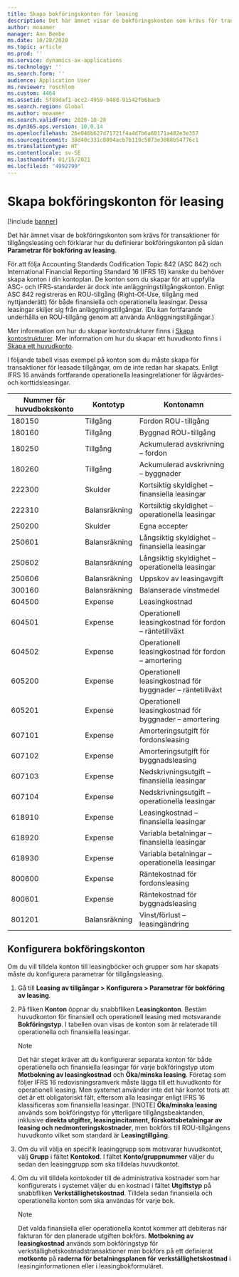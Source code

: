 ```yaml
---
title: Skapa bokföringskonton för leasing
description: Det här ämnet visar de bokföringskonton som krävs för transaktioner för tillgångsleasing och förklarar hur du definierar bokföringskonton på sidan för Parametrar för bokföring av leasing.
author: moaamer
manager: Ann Beebe
ms.date: 10/28/2020
ms.topic: article
ms.prod: ''
ms.service: dynamics-ax-applications
ms.technology: ''
ms.search.form: ''
audience: Application User
ms.reviewer: roschlom
ms.custom: 4464
ms.assetid: 5f89daf1-acc2-4959-b48d-91542fb6bacb
ms.search.region: Global
ms.author: moaamer
ms.search.validFrom: 2020-10-28
ms.dyn365.ops.version: 10.0.14
ms.openlocfilehash: 26e046b627d71721f4a4d7b6a60171a482e3e357
ms.sourcegitcommit: 38d40c331c8894acb7b119c5073e3088b54776c1
ms.translationtype: HT
ms.contentlocale: sv-SE
ms.lasthandoff: 01/15/2021
ms.locfileid: "4992799"
---
```

# <a name="set-up-lease-posting-accounts"></a>Skapa bokföringskonton för leasing

[!include [banner](../includes/banner.md)]

Det här ämnet visar de bokföringskonton som krävs för transaktioner för tillgångsleasing och förklarar hur du definierar bokföringskonton på sidan **Parametrar för bokföring av leasing**.

För att följa Accounting Standards Codification Topic 842 (ASC 842) och International Financial Reporting Standard 16 (IFRS 16) kanske du behöver skapa konton i din kontoplan. De konton som du skapar för att uppfylla ASC- och IFRS-standarder är dock inte anläggningstillgångskonton. Enligt ASC 842 registreras en ROU-tillgång (Right-Of-Use, tillgång med nyttjanderätt) för både finansiella och operationella leasingar. Dessa leasingar skiljer sig från anläggningstillgångar. (Du kan fortfarande underhålla en ROU-tillgång genom att använda Anläggningstillgångar.)

Mer information om hur du skapar kontostrukturer finns i [Skapa kontostrukturer](../general-ledger/tasks/create-account-structures.md). Mer information om hur du skapar ett huvudkonto finns i [Skapa ett huvudkonto](../general-ledger/tasks/create-main-account.md).

I följande tabell visas exempel på konton som du måste skapa för transaktioner för leasade tillgångar, om de inte redan har skapats. Enligt IFRS 16 används fortfarande operationella leasingrelationer för lågvärdes- och korttidsleasingar.

| Nummer för huvudbokskonto | Kontotyp  | Kontonamn                                          |
|-----------------------|---------------|-------------------------------------------------------|
| 180150                | Tillgång         | Fordon ROU-tillgång                                     |
| 180160                | Tillgång         | Byggnad ROU-tillgång                                    |
| 180250                | Tillgång         | Ackumulerad avskrivning – fordon                   |
| 180260                | Tillgång         | Ackumulerad avskrivning – byggnader                  |
| 222300                | Skulder     | Kortsiktig skyldighet – finansiella leasingar                |
| 222310                | Balansräkning | Kortsiktig skyldighet – operationella leasingar              |
| 250200                | Skulder     | Egna accepter                                         |
| 250601                | Balansräkning | Långsiktig skyldighet – finansiella leasingar                 |
| 250602                | Balansräkning | Långsiktig skyldighet – operationella leasingar               |
| 250606                | Balansräkning | Uppskov av leasingavgift                                         |
| 300160                | Balansräkning | Balanserade vinstmedel                                     |
| 604500                | Expense       | Leasingkostnad                                         |
| 604501                | Expense       | Operationell leasingkostnad för fordon – räntetillväxt  |
| 604502                | Expense       | Operationell leasingkostnad för fordon – amortering        |
| 605200                | Expense       | Operationell leasingkostnad för byggnader – räntetillväxt |
| 605201                | Expense       | Operationell leasingkostnad för byggnader – amortering       |
| 607101                | Expense       | Amorteringsutgift för fordonsleasing                    |
| 607102                | Expense       | Amorteringsutgift för byggnadsleasing                   |
| 607103                | Expense       | Nedskrivningsutgift – finansiella leasingar                   |
| 607104                | Expense       | Nedskrivningsutgift – operationella leasingar                 |
| 618910                | Expense       | Leasingkostnad – finansiella leasingar                        |
| 618920                | Expense       | Variabla betalningar – finansiella leasingar                    |
| 618930                | Expense       | Variabla betalningar – operationella leasingar                  |
| 800600                | Expense       | Räntekostnad för fordonsleasing                        |
| 800601                | Expense       | Räntekostnad för byggnadsleasing                       |
| 801201                | Balansräkning | Vinst/förlust – leasingändring                      |

## <a name="configure-posting-accounts"></a>Konfigurera bokföringskonton

Om du vill tilldela konton till leasingböcker och grupper som har skapats måste du konfigurera parametrar för tillgångsleasing.

1. Gå till **Leasing av tillgångar \> Konfigurera \> Parametrar för bokföring av leasing**.
2. På fliken **Konton** öppnar du snabbfliken **Leasingkonton**. Bestäm huvudkonton för finansiell och operationell leasing med motsvarande **Bokföringstyp**. I tabellen ovan visas de konton som är relaterade till operationella och finansiella leasingar.

    > [!NOTE]
    > Det här steget kräver att du konfigurerar separata konton för både operationella och finansiella leasingar för varje bokföringstyp utom **Motbokning av leasingkostnad** och **Öka/minska leasing**. Företag som följer IFRS 16 redovisningsramverk måste lägga till ett huvudkonto för operationell leasing. Men systemet använder inte det här kontot trots att det är ett obligatoriskt fält, eftersom alla leasingar enligt IFRS 16 klassificeras som finansiella leasingar.
    >[!NOTE]
    > **Öka/minska leasing** används som bokföringstyp för ytterligare tillgångsbeaktanden, inklusive **direkta utgifter, leasingincitament, förskottsbetalningar av leasing och nedmonteringskostnader**, men bokförs till ROU-tillgångens huvudkonto vilket som standard är **Leasingtillgång**.        
    
3. Om du vill välja en specifik leasinggrupp som motsvarar huvudkontot, välj **Grupp** i fältet **Kontokod**. I fältet **Konto/gruppnummer** väljer du sedan den leasinggrupp som ska tilldelas huvudkontot.
4. Om du vill tilldela kontokoder till de administrativa kostnader som har konfigurerats i systemet väljer du en kostnad i fältet **Utgiftstyp** på snabbfliken **Verkställighetskostnad**. Tilldela sedan finansiella och operationella konton som ska användas för varje bok.

    > [!NOTE]
    > Det valda finansiella eller operationella kontot kommer att debiteras när fakturan för den planerade utgiften bokförs.
    > **Motbokning av leasingkostnad** används som bokföringstyp för verkställighetskostnadstransaktioner men bokförs på ett definierat **motkonto** på **raderna för betalningsplanen för verkställighetskostnad** i leasinginformationen eller i leasingbokformuläret.   
